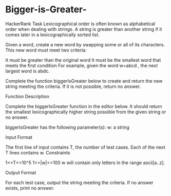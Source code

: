 # Bigger-is-Greater-
HackerRank Task 
Lexicographical order is often known as alphabetical order when dealing with strings. A string is greater than another string if it comes later in a lexicographically sorted list.

Given a word, create a new word by swapping some or all of its characters. This new word must meet two criteria:

It must be greater than the original word
It must be the smallest word that meets the first condition
For example, given the word w=abcd , the next largest word is abdc.

Complete the function biggerIsGreater below to create and return the new string meeting the criteria. If it is not possible, return no answer.

Function Description

Complete the biggerIsGreater function in the editor below. It should return the smallest lexicographically higher string possible from the given string or no answer.

biggerIsGreater has the following parameter(s):
w: a string

Input Format

The first line of input contains T, the number of test cases. 
Each of the next T lines contains w.
Constraints

1<=T<=10^5
1<=|w|<=100
w will contain only letters in the range ascii[a..z].
 
 Output Format

For each test case, output the string meeting the criteria. If no answer exists, print no answer.
